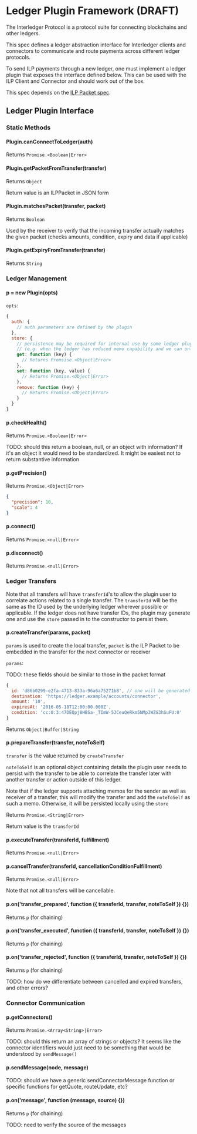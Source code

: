 # Ledger Plugin Framework (DRAFT)

The Interledger Protocol is a protocol suite for connecting blockchains and other ledgers.

This spec defines a ledger abstraction interface for Interledger clients and connectors to communicate and route payments across different ledger protocols.

To send ILP payments through a new ledger, one must implement a ledger plugin that exposes the interface defined below. This can be used with the ILP Client and Connector and should work out of the box.

This spec depends on the [ILP Packet spec](./ilp_packet.md).

## Ledger Plugin Interface




### Static Methods

#### Plugin.canConnectToLedger(auth)

Returns `Promise.<Boolean|Error>`

#### Plugin.getPacketFromTransfer(transfer)

Returns `Object`

Return value is an ILPPacket in JSON form

#### Plugin.matchesPacket(transfer, packet)

Returns `Boolean`

Used by the receiver to verify that the incoming transfer actually matches the given packet (checks amounts, condition, expiry and data if applicable)

#### Plugin.getExpiryFromTransfer(transfer)

Returns `String`




### Ledger Management

#### p = new Plugin(opts)

`opts`:
```js
{
  auth: {
    // auth parameters are defined by the plugin
  },
  store: {
    // persistence may be required for internal use by some ledger plugins
    // (e.g. when the ledger has reduced memo capability and we can only put an ID in the memo)
    get: function (key) {
      // Returns Promsise.<Object|Error>
    },
    set: function (key, value) {
      // Returns Promise.<Object|Error>
    },
    remove: function (key) {
      // Returns Promise.<Object|Error>
    }
  }
}
```

#### p.checkHealth()

Returns `Promise.<Boolean|Error>`

TODO: should this return a boolean, null, or an object with information? If it's an object it would need to be standardized. It might be easiest not to return substantive information

#### p.getPrecision()

Returns `Promise.<Object|Error>`

```json
{
  "precision": 10,
  "scale": 4
}
```

#### p.connect()

Returns `Promise.<null|Error>`

#### p.disconnect()

Returns `Promise.<null|Error>`




### Ledger Transfers

Note that all transfers will have `transferId`'s to allow the plugin user to correlate actions related to a single transfer. The `transferId` will be the same as the ID used by the underlying ledger wherever possible or applicable. If the ledger does not have transfer IDs, the plugin may generate one and use the `store` passed in to the constructor to persist them.

#### p.createTransfer(params, packet)

`params` is used to create the local transfer, `packet` is the ILP Packet to be embedded in the transfer for the next connector or receiver

`params`:

TODO: these fields should be similar to those in the packet format

```js
{
  id: 'd86b0299-e2fa-4713-833a-96a6a75271b8', // one will be generated if it is not provided
  destination: 'https://ledger.example/accounts/connector',
  amount: '10',
  expiresAt: '2016-05-18T12:00:00.000Z',
  condition: 'cc:0:3:47DEQpj8HBSa-_TImW-5JCeuQeRkm5NMpJWZG3hSuFU:0'
}
```

Returns `Object|Buffer|String`

#### p.prepareTransfer(transfer, noteToSelf)

`transfer` is the value returned by `createTransfer`

`noteToSelf` is an optional object containing details the plugin user needs to persist with the transfer to be able to correlate the transfer later with another transfer or action outside of this ledger.

Note that if the ledger supports attaching memos for the sender as well as receiver of a transfer, this will modify the transfer and add the `noteToSelf` as such a memo. Otherwise, it will be persisted locally using the `store`

Returns `Promise.<String|Error>`

Return value is the `transferId`

#### p.executeTransfer(transferId, fulfillment)

Returns `Promise.<null|Error>`

#### p.cancelTransfer(transferId, cancellationConditionFulfillment)

Returns `Promise.<null|Error>`

Note that not all transfers will be cancellable.

#### p.on('transfer_prepared', function ({ transferId, transfer, noteToSelf }) {})

Returns `p` (for chaining)

#### p.on('transfer_executed', function ({ transferId, transfer, noteToSelf }) {})

Returns `p` (for chaining)

#### p.on('transfer_rejected', function ({ transferId, transfer, noteToSelf }) {})

Returns `p` (for chaining)

TODO: how do we differentiate between cancelled and expired transfers, and other errors?




### Connector Communication

#### p.getConnectors()

Returns `Promise.<Array<String>|Error>`

TODO: should this return an array of strings or objects? It seems like the connector identifiers would just need to be something that would be understood by `sendMessage()`

#### p.sendMessage(node, message)

TODO: should we have a generic sendConnectorMessage function or specific functions for getQuote, routeUpdate, etc?

#### p.on('message', function (message, source) {})

Returns `p` (for chaining)

TODO: need to verify the source of the messages
